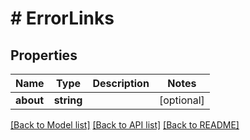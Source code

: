 # # ErrorLinks

## Properties

Name | Type | Description | Notes
------------ | ------------- | ------------- | -------------
**about** | **string** |  | [optional] 

[[Back to Model list]](../../README.md#documentation-for-models) [[Back to API list]](../../README.md#documentation-for-api-endpoints) [[Back to README]](../../README.md)


